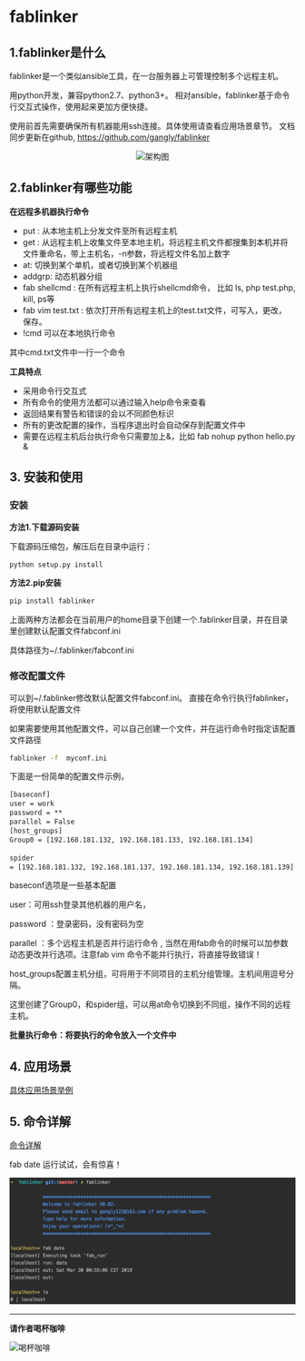 # fablinker
## 1.fablinker是什么
fablinker是一个类似ansible工具，在一台服务器上可管理控制多个远程主机。

用python开发，兼容python2.7、python3+。
相对ansible，fablinker基于命令行交互式操作，使用起来更加方便快捷。

使用前首先需要确保所有机器能用ssh连接。具体使用请查看应用场景章节。
文档同步更新在github, https://github.com/gangly/fablinker
<div align=center><img
src="https://github.com/gangly/fablinker/blob/master/doc/img/fab.png" width="400" height="400" alt="架构图"/>
</div>

## 2.fablinker有哪些功能

**在远程多机器执行命令**
* put : 从本地主机上分发文件至所有远程主机
* get : 从远程主机上收集文件至本地主机，将远程主机文件都搜集到本机并将文件重命名，带上主机名，-n参数，将远程文件名加上数字
* at: 切换到某个单机，或者切换到某个机器组
* addgrp: 动态机器分组
* fab shellcmd : 在所有远程主机上执行shellcmd命令， 比如 ls, php test.php, kill, ps等
* fab vim test.txt : 依次打开所有远程主机上的test.txt文件，可写入，更改， 保存。
* !cmd   可以在本地执行命令

其中cmd.txt文件中一行一个命令

**工具特点**
* 采用命令行交互式
* 所有命令的使用方法都可以通过输入help命令来查看
* 返回结果有警告和错误的会以不同颜色标识
* 所有的更改配置的操作，当程序退出时会自动保存到配置文件中
* 需要在远程主机后台执行命令只需要加上&，比如 fab nohup python hello.py &

## 3. 安装和使用

### 安装

**方法1.下载源码安装**

下载源码压缩包，解压后在目录中运行：
```bash
python setup.py install
```
**方法2.pip安装**
```bash
pip install fablinker
```
上面两种方法都会在当前用户的home目录下创建一个.fablinker目录，并在目录里创建默认配置文件fabconf.ini

具体路径为~/.fablinker/fabconf.ini

###  修改配置文件

可以到~/.fablinker修改默认配置文件fabconf.ini。
直接在命令行执行fablinker，将使用默认配置文件

如果需要使用其他配置文件，可以自己创建一个文件，并在运行命令时指定该配置文件路径
```bash
fablinker -f  myconf.ini
```

下面是一份简单的配置文件示例，
 
```
[baseconf]
user = work
password = **
parallel = False
[host_groups]
Group0 = [192.168.181.132, 192.168.181.133, 192.168.181.134]

spider = [192.168.181.132, 192.168.181.137, 192.168.181.134, 192.168.181.139]
```
baseconf选项是一些基本配置

user：可用ssh登录其他机器的用户名，

password ：登录密码，没有密码为空

parallel ：多个远程主机是否并行运行命令 , 当然在用fab命令的时候可以加参数动态更改并行选项。注意fab vim 命令不能并行执行，将直接导致错误！

host_groups配置主机分组，可将用于不同项目的主机分组管理。主机间用逗号分隔。

这里创建了Group0，和spider组，可以用at命令切换到不同组，操作不同的远程主机。


**批量执行命令：将要执行的命令放入一个文件中**

## 4. 应用场景
[具体应用场景举例](https://github.com/gangly/fablinker/blob/master/doc/应用场景.md)

## 5. 命令详解

[命令详解](https://github.com/gangly/fablinker/blob/master/doc/命令详解.md)

fab date 运行试试，会有惊喜！

![运行示例](doc/img/test.png)

_____

**请作者喝杯咖啡**

<div align=left><img
src="https://github.com/gangly/fablinker/blob/master/doc/img/微信pay.png" width="200" height="200" alt="喝杯咖啡"/>
</div>
